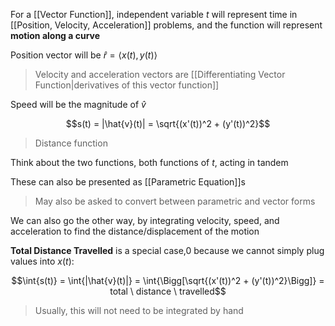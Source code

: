 
For a [[Vector Function]], independent variable $t$ will represent time in  [[Position, Velocity, Acceleration]] problems, and the function will represent **motion along a curve**

Position vector will be $\hat{r} = \langle x(t), y(t) \rangle$
> Velocity and acceleration vectors are [[Differentiating Vector Function|derivatives of this vector function]]

Speed will be the magnitude of $\hat{v}$

$$s(t) = |\hat{v}(t)| = \sqrt{(x'(t))^2 + (y'(t))^2}$$
> Distance function

Think about the two functions, both functions of $t$, acting in tandem

These can also be presented as [[Parametric Equation]]s

> May also be asked to convert between parametric and vector forms

We can also go the other way, by integrating velocity, speed, and acceleration to find the distance/displacement of the motion

**Total Distance Travelled** is a special case,0 because we cannot simply plug values into $x(t)$:

$$\int{s(t)} = \int{|\hat{v}(t)|} = \int{\Bigg[\sqrt{(x'(t))^2 + (y'(t))^2}\Bigg]} = total \ distance \ travelled$$

> Usually, this will not need to be integrated by hand

